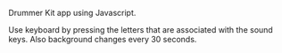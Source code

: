 Drummer Kit app using Javascript.

Use keyboard by pressing the letters that are associated with the sound keys. Also background changes every 30 seconds.
